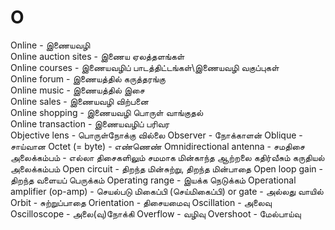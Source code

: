 # O
Online - இணையவழி\
Online auction sites - இணைய ஏலத்தளங்கள்\
Online courses - இணையவழிப் பாடத்திட்டங்கள்\இணையவழி வகுப்புகள் \
Online forum - இணையத்தில் கருத்தரங்கு \
Online music - இணையத்தில் இசை \
Online sales - இணையவழி விற்பனை \
Online shopping - இணையவழி பொருள் வாங்குதல் \
Online transaction - இணையவழிப் பரிவர\
Objective lens - பொருள்நோக்கு வில்லை
Observer - நோக்காளன்
Oblique - சாய்வான
Octet (= byte) - எண்ணெண்
Omnidirectional antenna - சமதிசை அலைக்கம்பம் - எல்லா திசைகளிலும் சமமாக மின்காந்த ஆற்றலை கதிர்வீசும் கருதியல் அலைக்கம்பம்
Open circuit - திறந்த மின்சுற்று, திறந்த மின்பாதை
Open loop gain - திறந்த வளையப் பெருக்கம்
Operating range - இயக்க நெடுக்கம்
Operational amplifier (op-amp) - செயல்படு மிகைப்பி (செய்மிகைப்பி)
or gate - அல்லது வாயில்
Orbit - சுற்றுப்பாதை
Orientation - திசையமைவு
Oscillation - அலைவு
Oscilloscope - அலை(வு)நோக்கி
Overflow - வழிவு
Overshoot - மேல்பாய்வு 